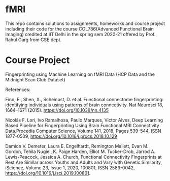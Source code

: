 # fMRI
This repo contains solutions to assignments, homeworks and course project including their code for the course 
COL786(Advanced Functional Brain Imaging) credited at IIT Delhi in the spring sem 2020-21 offered by Prof. Rahul Garg from CSE dept.

# Course Project
Fingerprinting using Machine Learning on fMRI Data (HCP Data and the Midnight Scan Club Dataset)

References:

Finn, E., Shen, X., Scheinost, D. et al. Functional connectome fingerprinting: identifying individuals using patterns of brain connectivity. Nat Neurosci 18, 1664–1671 (2015). https://doi.org/10.1038/nn.4135

Nicolás F. Lori, Ivo Ramalhosa, Paulo Marques, Victor Alves, Deep Learning Based Pipeline for Fingerprinting Using Brain Functional MRI Connectivity Data,Procedia Computer Science, Volume 141, 2018, Pages 539-544, ISSN 1877-0509, https://doi.org/10.1016/j.procs.2018.10.129

Damion V. Demeter, Laura E. Engelhardt, Remington Mallett, Evan M. Gordon, Tehila Nugiel, K. Paige Harden, Elliot M. Tucker-Drob, Jarrod A. Lewis-Peacock, Jessica A. Church, Functional Connectivity Fingerprints at Rest Are Similar across Youths and Adults and Vary with Genetic Similarity, iScience, Volume 23, Issue 1, 2020, 100801, ISSN 2589-0042, https://doi.org/10.1016/j.isci.2019.100801.
